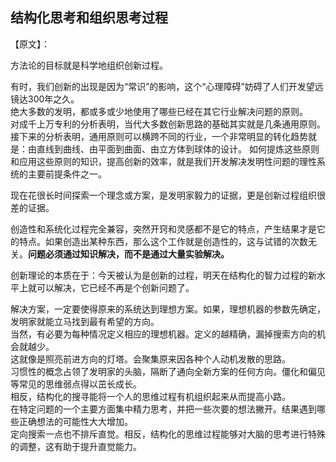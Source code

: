 ## 结构化思考和组织思考过程

【原文】：

方法论的目标就是科学地组织创新过程。  

有时，我们创新的出现是因为“常识”的影响，这个“心理障碍”妨碍了人们开发望远镜达300年之久。  
绝大多数的发明，都或多或少地使用了哪些已经在其它行业解决问题的原则。  
对成千上万专利的分析表明，当代大多数创新思路的基础其实就是几条通用原则。  
接下来的分析表明，通用原则可以横跨不同的行业，一个非常明显的转化趋势就是：由直线到曲线、由平面到曲面、由立方体到球体的设计。 
如何提炼这些原则和应用这些原则的知识，提高创新的效率，就是我们开发解决发明性问题的理性系统的主要前提条件之一。  

现在花很长时间探索一个理念或方案，是发明家毅力的证据，更是创新过程组织很差的证据。  

创造性和系统化过程完全兼容，突然开窍和灵感都不是它的特点，产生结果才是它的特点。如果创造出某种东西，那么这个工作就是创造性的，这与试错的次数无关。**问题必须通过知识解决，而不是通过大量实验解决。**

创新理论的本质在于：今天被认为是创新的过程，明天在结构化的智力过程的新水平上就可以解决，它已经不再是个创新问题了。

解决方案，一定要使得原来的系统达到理想方案。如果，理想机器的参数先确定，发明家就能立马找到最有希望的方向。  
当然，有必要为每种情况定义相应的理想机器。定义的越精确，漏掉搜索方向的机会就越少。  
这就像是照亮前进方向的灯塔。会聚集原来因各种个人动机发散的思路。  
习惯性的概念占领了发明家的头脑，隔断了通向全新方案的任何方向。僵化和偏见等常见的思维弱点得以茁长成长。  
相反，结构化的搜寻能将一个人的思维过程有机组织起来从而提高小路。  
在特定问题的一个主要方面集中精力思考，并把一些次要的想法撇开。结果遇到哪些正确想法的可能性大大增加。  
定向搜索一点也不排斥直觉。相反，结构化的思维过程能够对大脑的思考进行特殊的调整，这有助于提升直觉能力。